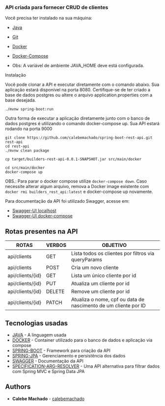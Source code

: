 ### API criada para fornecer CRUD de clientes

Você precisa ter instalado na sua máquina:
- [Java](https://www.java.com/pt_BR/download/)
- [Git](https://git-scm.com/book/pt-br/v2/Come%C3%A7ando-Instalando-o-Git)
- [Docker](https://hub.docker.com/)
- [Docker-Compose](https://docs.docker.com/compose/install/)

- Obs: A variável de ambiente JAVA_HOME deve está configurada.

Instalação

Você pode clonar a API e executar diretamente com o comando abaixo. Sua aplicação estará disponível na porta 8080. 
Certifique-se de ter criado a base de dados postgres ou altere o arquivo application.properties com a base desejada.
```
./mvnw spring-boot:run
```

Outra forma de executar a aplicação diretamente junto com o banco de dados postgres é utilizando o comando docker-compose up.
Sua API estará rodando na porta 9000
```
git clone https://github.com/calebemachado/spring-boot-rest-api.git rest-api
cd rest-api
./mvnw clean package

cp target/builders-rest-api-0.0.1-SNAPSHOT.jar src/main/docker

cd src/main/docker
docker-compose up
```

OBS.: Para parar o docker compose utilize ```docker-compose down```. Caso necessite alterar algum arquivo, remova a 
Docker image existente com ```docker rmi builders_rest_api:latest``` e docker-compose up novamente.

Para documentação da API foi utilizado Swagger, acesse em:
- [Swagger-UI localhost](http://localhost:8080/swagger-ui.html)
- [Swagger-UI docker-compose](http://localhost:9000/swagger-ui.html)

## Rotas presentes na API

| ROTAS                   | VERBOS | OBJETIVO                                                                   |
|-------------------------|--------|----------------------------------------------------------------------------|
| api/clients               | GET     | Lista todos os clientes por filtros via queryParams                         |
| api/clients               | POST    | Cria um novo cliente                                                       |
| api/clients/{id}          | GET     | Lista um único cliente por id                                              |
| api/clients/{id}          | PUT     | Atualiza um cliente por id                                                  |
| api/clients/{id}          | DELETE  | Remove um cliente por id                                                   |
| api/clients/{id}          | PATCH   | Atualiza o nome, cpf ou data de nascimento de um cliente por ID            |

## Tecnologias usadas

* [JAVA](https://www.java.com/pt_BR/) - A linguagem usada
* [DOCKER](https://hub.docker.com/) - Container utilizado para o banco de dados e aplicação via compose
* [SPRING-BOOT](https://start.spring.io/) - Framework para criação da API
* [SPRING-JPA](https://spring.io/projects/spring-data-jpa) - Gerenciamento e persistência dos dados
* [SWAGGER](https://swagger.io/) - Documentação da API
* [SPECIFICATION-ARG-RESOLVER](https://github.com/tkaczmarzyk/specification-arg-resolver) - Uma API alternativa para filtrar dados com Spring MVC e Spring Data JPA

## Authors

* **Calebe Machado** - [calebemachado](https://github.com/calebemachado)
